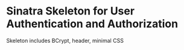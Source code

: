 # Sinatra Skeleton for User Authentication and Authorization 

Skeleton includes BCrypt, header, minimal CSS